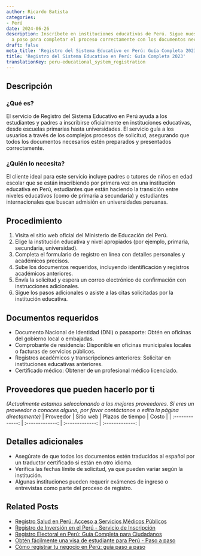 ```yaml
---
author: Ricardo Batista
categories:
- Perú
date: 2024-06-26
description: Inscríbete en instituciones educativas de Perú. Sigue nuestra guía paso
  a paso para completar el proceso correctamente con los documentos necesarios.
draft: false
meta_title: 'Registro del Sistema Educativo en Perú: Guía Completa 2023'
title: 'Registro del Sistema Educativo en Perú: Guía Completa 2023'
translationKey: peru-educational_system_registration
---
```



## Descripción
### ¿Qué es?
El servicio de Registro del Sistema Educativo en Perú ayuda a los estudiantes y padres a inscribirse oficialmente en instituciones educativas, desde escuelas primarias hasta universidades. El servicio guía a los usuarios a través de los complejos procesos de solicitud, asegurando que todos los documentos necesarios estén preparados y presentados correctamente.

### ¿Quién lo necesita?
El cliente ideal para este servicio incluye padres o tutores de niños en edad escolar que se están inscribiendo por primera vez en una institución educativa en Perú, estudiantes que están haciendo la transición entre niveles educativos (como de primaria a secundaria) y estudiantes internacionales que buscan admisión en universidades peruanas.

## Procedimiento

1. Visita el sitio web oficial del Ministerio de Educación del Perú.
2. Elige la institución educativa y nivel apropiados (por ejemplo, primaria, secundaria, universidad).
3. Completa el formulario de registro en línea con detalles personales y académicos precisos.
4. Sube los documentos requeridos, incluyendo identificación y registros académicos anteriores.
5. Envía la solicitud y espera un correo electrónico de confirmación con instrucciones adicionales.
6. Sigue los pasos adicionales o asiste a las citas solicitadas por la institución educativa.

## Documentos requeridos

- Documento Nacional de Identidad (DNI) o pasaporte: Obtén en oficinas del gobierno local o embajadas.
- Comprobante de residencia: Disponible en oficinas municipales locales o facturas de servicios públicos.
- Registros académicos y transcripciones anteriores: Solicitar en instituciones educativas anteriores.
- Certificado médico: Obtener de un profesional médico licenciado.

## Proveedores que pueden hacerlo por ti
_(Actualmente estamos seleccionando a los mejores proveedores. Si eres un proveedor o conoces alguno, por favor contáctanos o edita la página directamente)_
| Proveedor        |     Sitio web     |     Plazos de tiempo    |       Costo      |
| :-------------: | :-------------: |  :-------------: | :-------------: |

## Detalles adicionales

- Asegúrate de que todos los documentos estén traducidos al español por un traductor certificado si están en otro idioma.
- Verifica las fechas límite de solicitud, ya que pueden variar según la institución.
- Algunas instituciones pueden requerir exámenes de ingreso o entrevistas como parte del proceso de registro.


## Related Posts

- [Registro Salud en Perú: Acceso a Servicios Médicos Públicos](https://tramitit.com/es/guides/peru/inscripción_al_sistema_de_salud/)
- [Registro de Inversión en el Perú - Servicio de Inscripción](https://tramitit.com/es/guides/peru/inscripción_al_registro_de_inversiones/)
- [Registro Electoral en Perú: Guía Completa para Ciudadanos](https://tramitit.com/es/guides/peru/inscripción_al_registro_electoral/)
- [Obtén fácilmente una visa de estudiante para Perú - Paso a paso](https://tramitit.com/es/guides/peru/solicitud_de_visa_de_estudiante/)
- [Cómo registrar tu negocio en Perú: guía paso a paso](https://tramitit.com/es/guides/peru/inscripción_en_el_registro_de_comercio/)